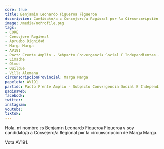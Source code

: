 ```yaml
---
core: true
title: Benjamin Leonardo Figueroa Figueroa
description: Candidato/a a Consejero/a Regional por la Circunscripción de Marga Marga
image: /media/noProfile.png
tags:
- CORE
- Consejero Regional
- Apruebo Dignidad
- Marga Marga
- AV191
- Pacto Frente Amplio - Subpacto Convergencia Social E Independientes - Independientes
- Limache
- Olmue
- Quilpue
- Villa Alemana
circunscripcionProvincial: Marga Marga
papeleta: AV191
partido: Pacto Frente Amplio - Subpacto Convergencia Social E Independientes - Independientes
paginaWeb:
facebook:
twitter:
instagram:
youtube:
tiktok:
---
```

Hola, mi nombre es Benjamin Leonardo Figueroa Figueroa y soy candidato/a a Consejero/a Regional por la circunscripcion de Marga Marga.

Vota AV191.